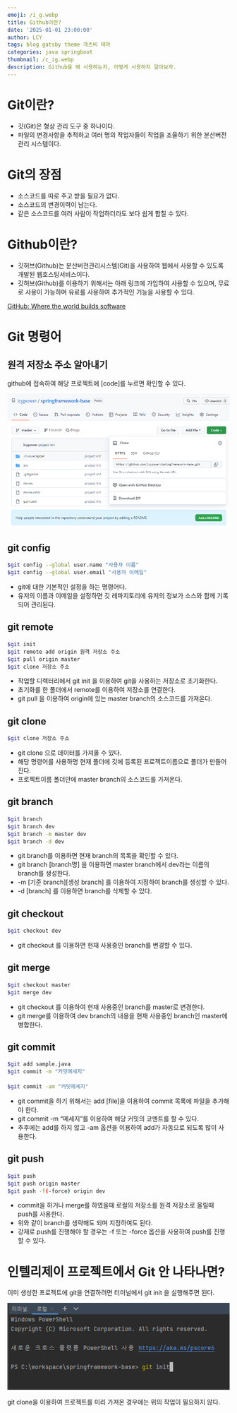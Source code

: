 ```yaml
---
emoji: /i_g.webp
title: Github이란?
date: '2025-01-01 23:00:00'
author: LCY
tags: blog gatsby theme 개츠비 테마
categories: java springboot
thumbnail: /c_ig.webp
description: Github을 왜 사용하는지, 어떻게 사용하지 알아보자.
---
```

# Git이란?

- 깃(Git)은 형상 관리 도구 중 하나이다.
- 파일의 변경사항을 추적하고 여러 명의 작업자들이 작업을 조율하기 위한 분산버전관리 시스템이다.

# Git의 장점

- 소스코드를 따로 주고 받을 필요가 없다.
- 소스코드의 변경이력이 남는다.
- 같은 소스코드를 여러 사람이 작업하더라도 보다 쉽게 합칠 수 있다.

# Github이란?

- 깃허브(Github)는 분산버전관리시스템(Git)을 사용하여 웹에서 사용할 수 있도록 개발된 웹호스팅서비스이다.
- 깃허브(Github)를 이용하기 위해서는 아래 링크에 가입하여 사용할 수 있으며, 무료로 사용이 가능하며 유료를 사용하여 추가적인 기능을 사용할 수 있다.

[GitHub: Where the world builds software](https://github.com/)

# Git 명령어

## 원격 저장소 주소 알아내기

github에 접속하여 해당 프로젝트에 [code]를 누르면 확인할 수 있다.

![1.png](1.png)

## git config

```bash
$git config --global user.name "사용자 이름"
$git config --global user.email "사용자 이메일"
```

- git에 대한 기본적인 설정을 하는 명령어다.
- 유저의 이름과 이메일을 설정하면 깃 레파지토리에 유저의 정보가 소스와 함께 기록되어 관리된다.

## git remote

```bash
$git init
$git remote add origin 원격 저장소 주소
$git pull origin master
$git clone 저장소 주소
```

- 작업할 디렉터리에서 git init 을 이용하여 git을 사용하는 저장소로 초기화한다.
- 초기화를 한 폴더에서 remote를 이용하여 저장소를 연결한다.
- git pull 을 이용하여 origin에 있는 master branch의 소스코드를 가져온다.

## git clone

```bash
$git clone 저장소 주소
```

- git clone 으로 데이터를 가져올 수 있다.
- 해당 명령어를 사용하명 현재 폴더에 깃에 등록된 프로젝트이름으로 폴더가 만들어진다.
- 프로젝트이름 폴더안에 master branch의 소스코드를 가져온다.

## git branch

```bash
$git branch
$git branch dev
$git branch -m master dev
$git branch -d dev
```

- git branch를 이용하면 현재 branch의 목록을 확인할 수 있다.
- git branch [branch명] 을 이용하면 master branch에서 dev라는 이름의 branch를 생성한다.
- -m [기준 branch][생성 branch] 를 이용하여 지정하여 branch를 생성할 수 있다.
- -d [branch] 를 이용하면 branch를 삭제할 수 있다.

## git checkout

```bash
$git checkout dev
```

- git checkout 를 이용하면 현재 사용중인 branch를 변경할 수 있다.

## git merge

```bash
$git checkout master
$git merge dev
```

- git checkout 를 이용하여 현재 사용중인 branch를 master로 변경한다.
- git merge를 이용하여 dev branch의 내용을 현재 사용중인 branch인 master에 병합한다.

## git commit

```bash
$git add sample.java
$git commit -m "커밋메세지"

$git commit -am "커밋메세지"
```

- git commit을 하기 위해서는 add [file]을 이용하여 commit 목록에 파일을 추가해야 한다.
- git commit -m “메세지”를 이용하여 해당 커밋의 코멘트를 할 수 있다.
- 추후에는 add를 하지 않고 -am 옵션을 이용하여 add가 자동으로 되도록 많이 사용한다.

## git push

```bash
$git push 
$git push origin master
$git push -f(-force) origin dev
```

- commit을 하거나 merge를 하였을때 로컬의 저장소를 원격 저장소로 올릴때 push를 사용한다.
- 위와 같이 branch를 생략해도 되며 지정하여도 된다.
- 강제로 push를 진행해야 할 경우는 -f 또는 -force 옵션을 사용하여 push를 진행할 수 있다.

# 인텔리제이 프로젝트에서 Git 안 나타나면?

이미 생성한 프로젝트에 git을 연결하려면 터미널에서 git init 을 실행해주면 된다.

![2.png](2.png)

git clone을 이용하여 프로젝트를 미리 가져온 경우에는 위의 작업이 필요하지 않다.

```toc
```
